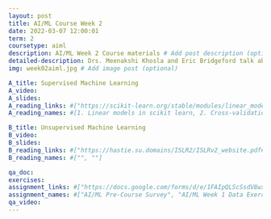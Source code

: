 ```yaml
---
layout: post
title: AI/ML Course Week 2
date: 2022-03-07 12:00:01
term: 2
coursetype: aiml
description: AI/ML Week 2 Course materials # Add post description (optional)
detailed-description: Drs. Meenakshi Khosla and Eric Bridgeford talk about supervised and unsupervised machine learning.
img: week02aiml.jpg # Add image post (optional)

A_title: Supervised Machine Learning
A_video:
A_slides:
A_reading_links: #["https://scikit-learn.org/stable/modules/linear_model.html#ridge-regression-and-classification", "https://scikit-learn.org/stable/modules/cross_validation.html#cross-validation", "https://youtu.be/jGwO_UgTS7I?t=2399", "https://www.youtube.com/watch?v=u73PU6Qwl1I"]
A_reading_names: #[1. Linear models in scikit learn, 2. Cross-validation in scikit learn, 3. In-depth lecture on supervised learning with linear regression (time-stamped video @ 40mins), 4. Detailed explanation of model regularization]

B_title: Unsupervised Machine Learning
B_video:
B_slides:
B_reading_links: #["https://hastie.su.domains/ISLR2/ISLRv2_website.pdf#page=26", "https://hastie.su.domains/ISLR2/ISLRv2_website.pdf#page=40"]
B_reading_names: #["", ""]

qa_doc:
exercises:
assignment_links: #["https://docs.google.com/forms/d/e/1FAIpQLScSsdV8wxkL3Mxn_vVafizWRb3Y6iUfLJYXdK8fW31JmumYWg/viewform?usp=sf_link", "https://docs.google.com/forms/d/e/1FAIpQLScSsdV8wxkL3Mxn_vVafizWRb3Y6iUfLJYXdK8fW31JmumYWg/viewform?usp=sf_link"]
assignment_names: #["AI/ML Pre-Course Survey", "AI/ML Week 1 Data Exercise Submission Form"]
qa_video:
---
```

<!---
**Announcements**:

**Week 2 AI/ML Data Exercise**: Coming soon!

**ABCD Data Access Confirmation**: If you wish to access ABCD data you will need an active Data Use Certification (DUC) from the [NDA](https://nda.nih.gov/). We provide instructions on [how to obtain ABCD data access](https://docs.google.com/document/d/18hsT2x15bypuXFcfMQb9Ck_YEB7VvY2j4w5hwbV78A4/edit?usp=sharing) to help with this process. Once you have an approved DUC please complete our [ABCD Data Access Confirmation](https://docs.google.com/forms/d/e/1FAIpQLSdZbXLB2HdciB88YN3JIXg6OdUN2dq1KnLTolIcos2Tu6FazA/viewform?usp=sf_link). Note that you do not need to have ABCD data access in order to take the AI/ML Course. This assignment is optional and does not count towards completion of the course. However, *students who do not successfully complete this assignment will not be allowed to participate in Project Month.*

**ABCD-ReproNim JupyterHub Access Request**: ABCD-ReproNim students with active DUCs can access to the new [ABCD-ReproNim JupyterHub](https://abcd.repronim.org/), a cloud-based scientific computing platform that is fully accessible through an internet browser (see [this link](https://jupyter.org/hub) for details about the JupyterHub project!) [This document](https://docs.google.com/document/d/1kXvK2c_N9TkIAYn21WfzlCPtJvxhjW13Ftf0DwnAnlg/edit?usp=sharing) introduces the [ABCD-ReproNim JupyterHub](https://abcd.repronim.org/), how to access it, and outlines some basic usage rules. Students can use the Hub to work on Data Exercises and perform ABCD data analysis projects during the course. ABCD-ReproNim staff will grant access to students with active DUCs who submit an [Access Request](https://docs.google.com/forms/d/e/1FAIpQLSefrxRzdjFak_BoxTL5bE-TnsJdg9KbGvFdOwuW7zliZ96z7g/viewform?usp=sf_link). Students *without* an active NDA Data Use Certification are invited to follow the instructions [here](https://neurostars.org/t/using-abcd-repronim-jupyterhub-container-locally-via-docker) where they can access the same computational environment locally via Docker.
